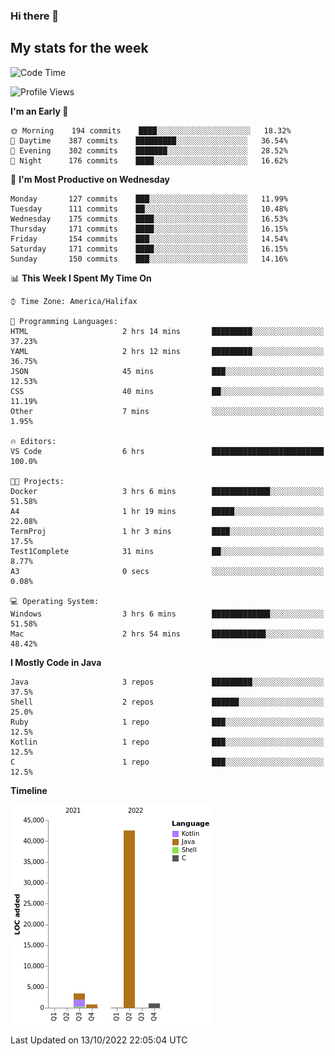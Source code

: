 ### Hi there 👋

## My stats for the week
<!--START_SECTION:waka-->
![Code Time](http://img.shields.io/badge/Code%20Time-408%20hrs%2034%20mins-blue)

![Profile Views](http://img.shields.io/badge/Profile%20Views-0-blue)

**I'm an Early 🐤** 

```text
🌞 Morning    194 commits    ████░░░░░░░░░░░░░░░░░░░░░   18.32% 
🌆 Daytime    387 commits    █████████░░░░░░░░░░░░░░░░   36.54% 
🌃 Evening    302 commits    ███████░░░░░░░░░░░░░░░░░░   28.52% 
🌙 Night      176 commits    ████░░░░░░░░░░░░░░░░░░░░░   16.62%

```
📅 **I'm Most Productive on Wednesday** 

```text
Monday       127 commits    ███░░░░░░░░░░░░░░░░░░░░░░   11.99% 
Tuesday      111 commits    ██░░░░░░░░░░░░░░░░░░░░░░░   10.48% 
Wednesday    175 commits    ████░░░░░░░░░░░░░░░░░░░░░   16.53% 
Thursday     171 commits    ████░░░░░░░░░░░░░░░░░░░░░   16.15% 
Friday       154 commits    ███░░░░░░░░░░░░░░░░░░░░░░   14.54% 
Saturday     171 commits    ████░░░░░░░░░░░░░░░░░░░░░   16.15% 
Sunday       150 commits    ███░░░░░░░░░░░░░░░░░░░░░░   14.16%

```


📊 **This Week I Spent My Time On** 

```text
⌚︎ Time Zone: America/Halifax

💬 Programming Languages: 
HTML                     2 hrs 14 mins       █████████░░░░░░░░░░░░░░░░   37.23% 
YAML                     2 hrs 12 mins       █████████░░░░░░░░░░░░░░░░   36.75% 
JSON                     45 mins             ███░░░░░░░░░░░░░░░░░░░░░░   12.53% 
CSS                      40 mins             ██░░░░░░░░░░░░░░░░░░░░░░░   11.19% 
Other                    7 mins              ░░░░░░░░░░░░░░░░░░░░░░░░░   1.95%

🔥 Editors: 
VS Code                  6 hrs               █████████████████████████   100.0%

🐱‍💻 Projects: 
Docker                   3 hrs 6 mins        █████████████░░░░░░░░░░░░   51.58% 
A4                       1 hr 19 mins        █████░░░░░░░░░░░░░░░░░░░░   22.08% 
TermProj                 1 hr 3 mins         ████░░░░░░░░░░░░░░░░░░░░░   17.5% 
Test1Complete            31 mins             ██░░░░░░░░░░░░░░░░░░░░░░░   8.77% 
A3                       0 secs              ░░░░░░░░░░░░░░░░░░░░░░░░░   0.08%

💻 Operating System: 
Windows                  3 hrs 6 mins        █████████████░░░░░░░░░░░░   51.58% 
Mac                      2 hrs 54 mins       ████████████░░░░░░░░░░░░░   48.42%

```

**I Mostly Code in Java** 

```text
Java                     3 repos             █████████░░░░░░░░░░░░░░░░   37.5% 
Shell                    2 repos             ██████░░░░░░░░░░░░░░░░░░░   25.0% 
Ruby                     1 repo              ███░░░░░░░░░░░░░░░░░░░░░░   12.5% 
Kotlin                   1 repo              ███░░░░░░░░░░░░░░░░░░░░░░   12.5% 
C                        1 repo              ███░░░░░░░░░░░░░░░░░░░░░░   12.5%

```


**Timeline**

![Chart not found](https://raw.githubusercontent.com/lyndseyy/lyndseyy/main/charts/bar_graph.png) 


 Last Updated on 13/10/2022 22:05:04 UTC
<!--END_SECTION:waka-->